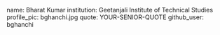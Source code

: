 
name: Bharat Kumar 
institution: Geetanjali Institute of Technical Studies 
profile_pic: bghanchi.jpg 
quote: YOUR-SENIOR-QUOTE 
github_user: bghanchi
